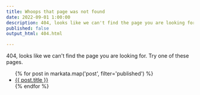 ```yaml
---
title: Whoops that page was not found
date: 2022-09-01 1:00:00
description: 404, looks like we can't find the page you are looking for
published: false
output_html: 404.html

---
```


404, looks like we can't find the page you are looking for.  Try one of these
pages.

<ul>
{% for post in markata.map('post', filter='published') %}
    <li><a href="{{ post.slug }}">{{ post.title }}</a></li>
{% endfor %}
</ul>
